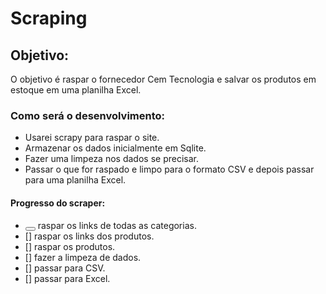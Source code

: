 # Scraping
## Objetivo:
O objetivo é raspar o fornecedor Cem Tecnologia e salvar os produtos em estoque em uma planilha Excel.

### Como será o desenvolvimento:
- Usarei scrapy para raspar o site.
- Armazenar os dados inicialmente em Sqlite.
- Fazer uma limpeza nos dados se precisar.
- Passar o que for raspado e limpo para o formato CSV e depois passar para uma planilha Excel.

#### Progresso do scraper:
- <button type='checkbox'><div width='60px' height='60px'></div></button> raspar os links de todas as categorias.
- [] raspar os links dos produtos.
- [] raspar os produtos.
- [] fazer a limpeza de dados.
- [] passar para CSV.
- [] passar para Excel.
